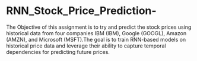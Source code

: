 # RNN_Stock_Price_Prediction-
The Objective of this assignment is to try and predict the stock prices using historical data from four companies IBM (IBM), Google (GOOGL), Amazon (AMZN), and Microsoft (MSFT).The goal is to train RNN-based models on historical price data and leverage their ability to capture temporal dependencies for predicting future prices. 
